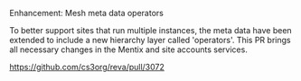 Enhancement: Mesh meta data operators

To better support sites that run multiple instances, the meta data have been extended to include a new hierarchy layer called 'operators'. This PR brings all necessary changes in the Mentix and site accounts services.

https://github.com/cs3org/reva/pull/3072
